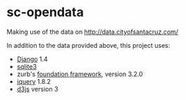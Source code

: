 sc-opendata
===========

Making use of the data on http://data.cityofsantacruz.com/

In addition to the data provided above, this project uses:

- [Django](http://www.djangoproject.com/) 1.4
- [sqlite3](http://www.sqlite.org/)
- zurb's [foundation framework](http://foundation.zurb.com/), version 3.2.0
- [jquery](http://www.jquery.com/) 1.8.2
- [d3js](http://www.d3js.org/) version 3